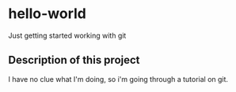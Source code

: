 # hello-world
Just getting started working with git

## Description of this project
I have no clue what I'm doing, so i'm going through a tutorial on git. 
